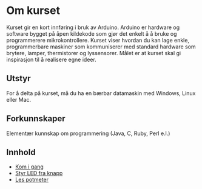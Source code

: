 
# Om kurset
Kurset gir en kort innføring i bruk av Arduino. Arduino er hardware og software bygget på åpen kildekode som gjør det enkelt å å bruke og programmerere mikrokontrollere. Kurset viser hvordan du kan lage enkle, programmerbare maskiner som kommuniserer med standard hardware som brytere, lamper, thermistorer og lyssensorer. Målet er at kurset skal gi inspirasjon til å realisere egne ideer.

## Utstyr
For å delta på kurset, må du ha en bærbar datamaskin med Windows, Linux eller Mac.

## Forkunnskaper
Elementær kunnskap om programmering (Java, C, Ruby, Perl e.l.)

## Innhold

* [Kom i gang](KomIGang/README.md)
* [Styr LED fra knapp](StyrLEDFraKnapp/README.md)
* [Les potmeter](LesPotmeter/README.md)